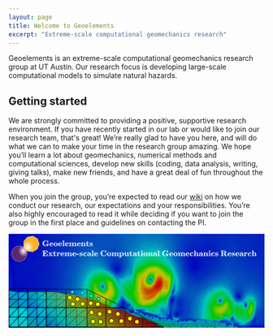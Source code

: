 ```yaml
---
layout: page
title: Welcome to Geoelements
excerpt: "Extreme-scale computational geomechanics research"
---
```


Geoelements is an extreme-scale computational geomechanics research group at UT Austin. Our research focus is developing large-scale computational models to simulate natural hazards.

## Getting started
We are strongly committed to providing a positive, supportive research environment. If you have recently started in our lab or would like to join our research team, that's great! We’re really glad to have you here, and will do what we can to make your time in the research group amazing. We hope you’ll learn a lot about geomechanics, numerical methods and computational sciences, develop new skills (coding, data analysis, writing, giving talks), make new friends, and have a great deal of fun throughout the whole process.

When you join the group, you’re expected to read our [wiki](https://www.geoelements.org/wiki/) on how we conduct our research, our expectations and your responsibilities. You’re also highly encouraged to read it while deciding if you want to join the group in the first place and guidelines on contacting the PI.

![](/images/geoelements/banner.png)

